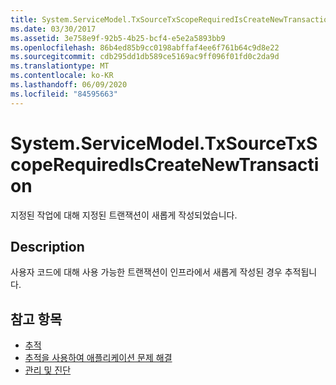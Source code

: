 ```yaml
---
title: System.ServiceModel.TxSourceTxScopeRequiredIsCreateNewTransaction
ms.date: 03/30/2017
ms.assetid: 3e758e9f-92b5-4b25-bcf4-e5e2a5893bb9
ms.openlocfilehash: 86b4ed85b9cc0198abffaf4ee6f761b64c9d8e22
ms.sourcegitcommit: cdb295dd1db589ce5169ac9ff096f01fd0c2da9d
ms.translationtype: MT
ms.contentlocale: ko-KR
ms.lasthandoff: 06/09/2020
ms.locfileid: "84595663"
---
```

# <a name="systemservicemodeltxsourcetxscoperequirediscreatenewtransaction"></a>System.ServiceModel.TxSourceTxScopeRequiredIsCreateNewTransaction
지정된 작업에 대해 지정된 트랜잭션이 새롭게 작성되었습니다.  
  
## <a name="description"></a>Description  
 사용자 코드에 대해 사용 가능한 트랜잭션이 인프라에서 새롭게 작성된 경우 추적됩니다.  
  
## <a name="see-also"></a>참고 항목

- [추적](index.md)
- [추적을 사용하여 애플리케이션 문제 해결](using-tracing-to-troubleshoot-your-application.md)
- [관리 및 진단](../index.md)
